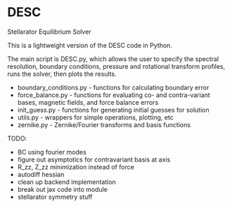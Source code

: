 # DESC
Stellarator Equilibrium Solver

This is a lightweight version of the DESC code in Python. 

The main script is DESC.py, which allows the user to specify the spectral resolution, boundary conditions, pressure and rotational transform profiles, runs the solver, then plots the results.

* boundary_conditions.py - functions for calculating boundary error
* force_balance.py - functions for evaluating co- and contra-variant bases, magnetic fields, and force balance errors
* init_guess.py - functions for generating initial guesses for solution
* utils.py - wrappers for simple operations, plotting, etc
* zernike.py - Zernike/Fourier transforms and basis functions


TODO:
* BC using fourier modes
* figure out asymptotics for contravariant basis at axis
* R_zz, Z_zz minimization instead of force
* autodiff hessian
* clean up backend implementation
* break out jax code into module
* stellarator symmetry stuff
